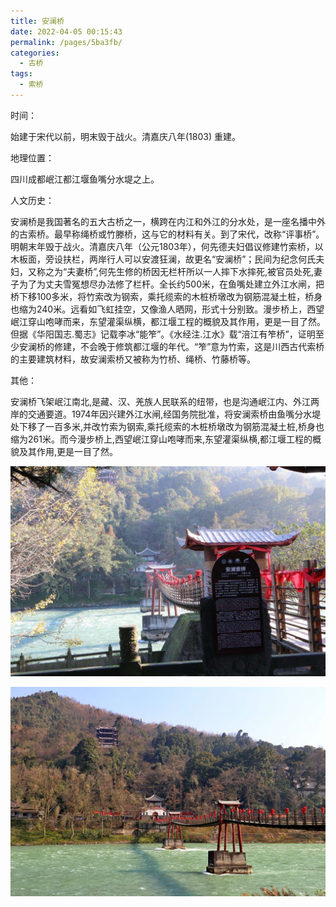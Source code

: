 ```yaml
---
title: 安澜桥
date: 2022-04-05 00:15:43
permalink: /pages/5ba3fb/
categories:
  - 古桥
tags:
  - 索桥 
---
```

时间：

始建于宋代以前，明末毁于战火。清嘉庆八年(1803) 重建。

地理位置：

四川成都岷江都江堰鱼嘴分水堤之上。

人文历史：

安澜桥是我国著名的五大古桥之一，横跨在内江和外江的分水处，是一座名播中外的古索桥。最早称绳桥或竹滕桥，这与它的材料有关。到了宋代，改称“评事桥”。明朝末年毁于战火。清嘉庆八年（公元1803年），何先德夫妇倡议修建竹索桥，以木板面，旁设扶栏，两岸行人可以安渡狂澜，故更名“安澜桥”；民间为纪念何氏夫妇，又称之为“夫妻桥”,何先生修的桥因无栏杆所以一人摔下水摔死,被官员处死,妻子为了为丈夫雪冤想尽办法修了栏杆。全长约500米，在鱼嘴处建立外江水闸，把桥下移100多米，将竹索改为钢索，乘托缆索的木桩桥墩改为钢筋混凝土桩，桥身也缩为240米。远看如飞虹挂空，又像渔人晒网，形式十分别致。漫步桥上，西望岷江穿山咆哮而来，东望灌渠纵横，都江堰工程的概貌及其作用，更是一目了然。但据《华阳国志.蜀志》记载李冰“能笮”。《水经注.江水》载“涪江有笮桥”，证明至少安澜桥的修建，不会晚于修筑都江堰的年代。“笮”意为竹索，这是川西古代索桥的主要建筑材料，故安澜索桥又被称为竹桥、绳桥、竹藤桥等。

其他：

安澜桥飞架岷江南北,是藏、汉、羌族人民联系的纽带，也是沟通岷江内、外江两岸的交通要道。1974年因兴建外江水闸,经国务院批准，将安澜索桥由鱼嘴分水堤处下移了一百多米,并改竹索为钢索,乘托缆索的木桩桥墩改为钢筋混凝土桩,桥身也缩为261米。而今漫步桥上,西望岷江穿山咆哮而来,东望灌渠纵横,都江堰工程的概貌及其作用,更是一目了然。

![安澜桥](/img/photo/1.jpg)

![安澜桥](/img/photo/2.jpg)
